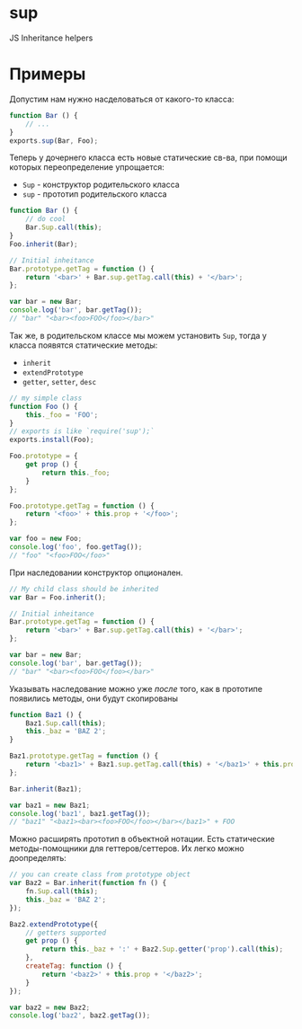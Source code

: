 sup
===

JS Inheritance helpers

Примеры
===

Допустим нам нужно насделоваться от какого-то класса:

```javascript
function Bar () {
    // ...
}
exports.sup(Bar, Foo);
```



Теперь у дочернего класса есть новые статические св-ва, при помощи которых переопределение упрощается:
  * `Sup` - конструктор родительского класса
  * `sup` - прототип родительского класса

```javascript
function Bar () {
    // do cool
    Bar.Sup.call(this);
}
Foo.inherit(Bar);

// Initial inheitance
Bar.prototype.getTag = function () {
    return '<bar>' + Bar.sup.getTag.call(this) + '</bar>';
};

var bar = new Bar;
console.log('bar', bar.getTag());
// "bar" "<bar><foo>FOO</foo></bar>"
```



Так же, в родительском классе мы можем установить `Sup`, тогда у класса появятся статические методы:
  * `inherit`
  * `extendPrototype`
  * `getter`, `setter`, `desc`

```javascript
// my simple class
function Foo () {
    this._foo = 'FOO';
}
// exports is like `require('sup');`
exports.install(Foo);

Foo.prototype = {
    get prop () {
        return this._foo;
    }
};

Foo.prototype.getTag = function () {
    return '<foo>' + this.prop + '</foo>';
};

var foo = new Foo;
console.log('foo', foo.getTag());
// "foo" "<foo>FOO</foo>"
```



При наследовании конструктор опционален.

```javascript
// My child class should be inherited
var Bar = Foo.inherit();

// Initial inheitance
Bar.prototype.getTag = function () {
    return '<bar>' + Bar.sup.getTag.call(this) + '</bar>';
};

var bar = new Bar;
console.log('bar', bar.getTag());
// "bar" "<bar><foo>FOO</foo></bar>"
```



Указывать наследование можно уже *после* того, как в прототипе появились методы, они будут скопированы

```javascript
function Baz1 () {
    Baz1.Sup.call(this);
    this._baz = 'BAZ 2';
}

Baz1.prototype.getTag = function () {
    return '<baz1>' + Baz1.sup.getTag.call(this) + '</baz1>' + this.prop
};

Bar.inherit(Baz1);

var baz1 = new Baz1;
console.log('baz1', baz1.getTag());
// "baz1" "<baz1><bar><foo>FOO</foo></bar></baz1>" + FOO
```


Можно расширять прототип в объектной нотации.
Есть статические методы-помощники для геттеров/сеттеров. Их легко можно доопределять:

```javascript
// you can create class from prototype object
var Baz2 = Bar.inherit(function fn () {
    fn.Sup.call(this);
    this._baz = 'BAZ 2';
});

Baz2.extendPrototype({
    // getters supported
    get prop () {
        return this._baz + ':' + Baz2.Sup.getter('prop').call(this);
    },
    createTag: function () {
        return '<baz2>' + this.prop + '</baz2>';
    }
});

var baz2 = new Baz2;
console.log('baz2', baz2.getTag());

```
